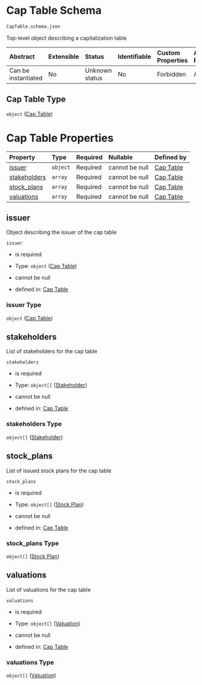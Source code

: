 # Cap Table Schema

```txt
CapTable.schema.json
```

Top-level object describing a capitalization table

| Abstract            | Extensible | Status         | Identifiable | Custom Properties | Additional Properties | Access Restrictions | Defined In                                                             |
| :------------------ | :--------- | :------------- | :----------- | :---------------- | :-------------------- | :------------------ | :--------------------------------------------------------------------- |
| Can be instantiated | No         | Unknown status | No           | Forbidden         | Allowed               | none                | [CapTable.schema.json](../CapTable.schema.json "open original schema") |

## Cap Table Type

`object` ([Cap Table](captable.md))

# Cap Table Properties

| Property                      | Type     | Required | Nullable       | Defined by                                                                                       |
| :---------------------------- | :------- | :------- | :------------- | :----------------------------------------------------------------------------------------------- |
| [issuer](#issuer)             | `object` | Required | cannot be null | [Cap Table](captable-properties-cap-table.md "Objects.Issuer.schema.json#/properties/issuer")    |
| [stakeholders](#stakeholders) | `array`  | Required | cannot be null | [Cap Table](captable-properties-stakeholders.md "CapTable.schema.json#/properties/stakeholders") |
| [stock_plans](#stock_plans)   | `array`  | Required | cannot be null | [Cap Table](captable-properties-stock_plans.md "CapTable.schema.json#/properties/stock_plans")   |
| [valuations](#valuations)     | `array`  | Required | cannot be null | [Cap Table](captable-properties-valuations.md "CapTable.schema.json#/properties/valuations")     |

## issuer

Object describing the issuer of the cap table

`issuer`

*   is required

*   Type: `object` ([Cap Table](captable-properties-cap-table.md))

*   cannot be null

*   defined in: [Cap Table](captable-properties-cap-table.md "Objects.Issuer.schema.json#/properties/issuer")

### issuer Type

`object` ([Cap Table](captable-properties-cap-table.md))

## stakeholders

List of stakeholders for the cap table

`stakeholders`

*   is required

*   Type: `object[]` ([Stakeholder](captable-properties-stakeholders-stakeholder.md))

*   cannot be null

*   defined in: [Cap Table](captable-properties-stakeholders.md "CapTable.schema.json#/properties/stakeholders")

### stakeholders Type

`object[]` ([Stakeholder](captable-properties-stakeholders-stakeholder.md))

## stock_plans

List of issued stock plans for the cap table

`stock_plans`

*   is required

*   Type: `object[]` ([Stock Plan](captable-properties-stock_plans-stock-plan.md))

*   cannot be null

*   defined in: [Cap Table](captable-properties-stock_plans.md "CapTable.schema.json#/properties/stock_plans")

### stock_plans Type

`object[]` ([Stock Plan](captable-properties-stock_plans-stock-plan.md))

## valuations

List of valuations for the cap table

`valuations`

*   is required

*   Type: `object[]` ([Valuation](captable-properties-valuations-valuation.md))

*   cannot be null

*   defined in: [Cap Table](captable-properties-valuations.md "CapTable.schema.json#/properties/valuations")

### valuations Type

`object[]` ([Valuation](captable-properties-valuations-valuation.md))
